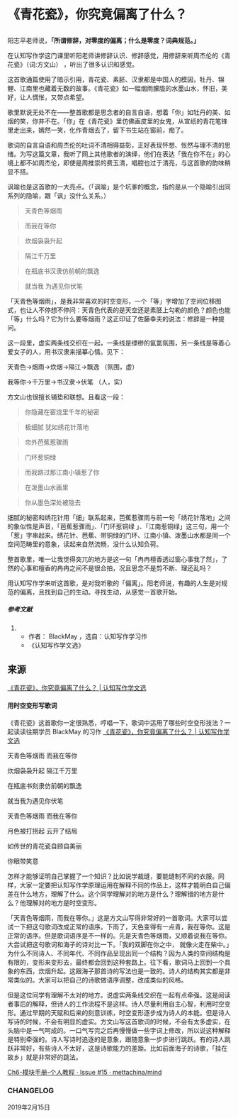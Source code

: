 # 《青花瓷》，你究竟偏离了什么？

## 





阳志平老师说，**「所谓修辞，对零度的偏离；什么是零度？词典规范。」**

在认知写作学这门课里听阳老师讲修辞认识、修辞感觉，用修辞来听周杰伦的《青花瓷》（词:方文山） ，听出了很多认识和感觉。

这首歌通篇使用了暗示引用，青花瓷、素胚、汉隶都是中国人的模因，牡丹、锦鲤、江南里也藏着无数的故事。《青花瓷》如一幅烟雨朦胧的水墨山水，怀旧，美好，让人惆怅，又带点希望。

歌里默说无处不在——整首歌都是思念者的自言自语，想着「你」如牡丹的美、如烟的笑，你并不在。「你」在《青花瓷》里仿佛画皮里的女鬼，从宣纸的青花笔锋里走出来，嫣然一笑，化作青烟去了，留下书生站在窗前，痴了。

歌词的自言自语和周杰伦的吐词不清相得益彰，正好表现怀想、怅然与理不清的思绪。为写这篇文章，我听了网上其他歌者的演绎，他们在表达「我在你不在」的心境上都不如周杰伦，即使是周推崇的费玉清，唱腔也过于清亮，与这首歌的韵味稍显不搭。

讽喻也是这首歌的一大亮点。（「讽喻」是个坑爹的概念，指的是从一个隐喻引出同系列的隐喻，跟「讽」没什么关系。）

> 天青色等烟雨

> 而我在等你

> 炊烟袅袅升起

> 隔江千万里

> 在瓶底书汉隶仿前朝的飘逸

> 就当我 为遇见你伏笔 

「天青色等烟雨」，是我非常喜欢的时空变形，一个「等」字增加了空间位移图式，也让人不停想不停问：天青色代表的是天空还是素胚上勾勒的颜色？颜色也能「等」什么吗？它为什么要等烟雨？这正印证了佐藤幸夫的说法：修辞是一种提问。

这一段里，虚实两条线交织在一起，一条线是缥缈的氤氲氛围，另一条线是等着心爱女子的人，用书汉隶来描摹心情。见下：

天青色→烟雨→炊烟→隔江→飘逸 （氛围，虚）

我等你→千万里→书汉隶→伏笔 （人，实）

方文山也很擅长铺垫和联想。且看这一段：

>  你隐藏在窑烧里千年的秘密

> 极细腻 犹如绣花针落地

> 帘外芭蕉惹骤雨

> 门环惹铜绿 

> 而我路过那江南小镇惹了你 

> 在泼墨山水画里

> 你从墨色深处被隐去

细腻的秘密和绣花针用「细」联系起来，芭蕉惹骤雨与前一句「绣花针落地」之间的象似性是声音，「芭蕉惹骤雨」、「门环惹铜绿 」、「江南惹铜绿」这三句，用一个「惹」字串起来。绣花针、芭蕉、带铜绿的门环、江南小镇、泼墨山水都是同一个空间范畴里的意象，读起来自然流畅，没什么认知负荷。

整首歌里，唯一让我觉得突兀的地方是这一句「冉冉檀香透过窗心事我了然」，了然的心事和檀香的冉冉之间不是很合拍，况且思念不是剪不断、理还乱吗？

用认知写作学来听这首歌，是对我听歌的「偏离」。阳老师说，有趣的人生是对规范的偏离，且找到自己的生动。寻找生动，从感觉一首歌开始。

##### 参考文献

1. - 作者： BlackMay ，选自：认知写作学习作
   - 《认知写作学文选》



## 来源

[《青花瓷》，你究竟偏离了什么？ | 认知写作学文选](http://note.openmindclub.com/essays/BlackMay-rhetoric.html)

#### 用时空变形写歌词
《青花瓷》这首歌你一定很熟悉，哼唱一下，歌词中运用了哪些时空变形技法？一起读读往期学员 BlackMay 的习作 [《青花瓷》，你究竟偏离了什么？ | 认知写作学文选](http://note.openmindclub.com/essays/BlackMay-rhetoric.html)

天青色等烟雨 而我在等你

炊烟袅袅升起 隔江千万里

在瓶底书刻隶仿前朝的飘逸

就当我为遇见你伏笔

天青色等烟雨 而我在等你

月色被打捞起 云开了结局

如传世的青花瓷自顾自美丽

你眼带笑意

怎样才能够证明自己掌握了一个知识？比如说学裁缝，要能缝制不同的衣服。同样，大家一定要把认知写作学原理运用在解释不同的作品上，这样才能明白自己偏差在什么地方，理解了什么。这个同学理解对的地方是什么？理解错的地方是什么？他理解对的地方是时空变形。

「天青色等烟雨，而我在等你。」这是方文山写得非常好的一首歌词。大家可以尝试一下把这句歌词改成正常的语序。下雨了，天色变得有一点青，我在等你。这是正常的语序。但是歌词语序是不一样的。先是天青色等烟雨，又顺着说我在等你。大尝试把这句歌词和海子的诗对比一下。「我的双脚在你之中， 就像火走在柴中。」为什么不同诗人、不同年代、不同作品呈现出同一个结构？因为人类的空间结构是有限的，变形来变形去，最终都会回到这种套路上。往下看，歌词马上回到一个具象的东西，炊烟升起。这跟海子那首诗的写法也是一致的。诗人的结构其实都是非常类似的。大家可以把自己的诗歌做语序调整，改成类似的风格。

但是这位同学有理解不太对的地方。说虚实两条线交织在一起有点牵强。这是阅读者事后的解释，但诗人的工作流程不是这样。诗人尽量利用自主心智，利用时空变形。通过早期的天赋和后来的刻意训练，时空变形逐步成为诗人的本能。但是诗人写诗的时候，不会有明显的虚实。方文山写这首歌词的时候，不会有太多虚实，在头脑中是一气呵成的。一口气写完之后再慢慢做一些字词上修改，所以说这种解释是特别牵强的。诗人写诗时追逐的是意象，跟随意象一步步进行跳跃。有的诗人跳跃非常好，有些诗人不太好，这是诗歌能力的差距。比如前面海子的诗歌，「挂在故乡」就是非常好的跳法。



[Ch6-模块手册-个人教程 · Issue #15 · mettachina/mind](https://github.com/mettachina/mind/issues/15)

### CHANGELOG

2019年2月15日